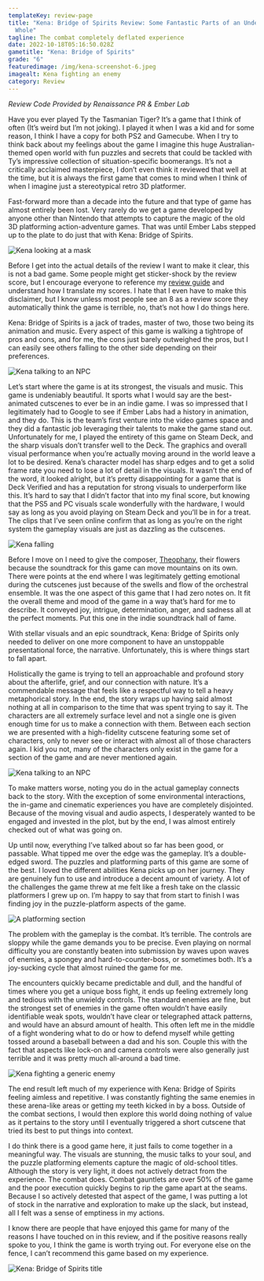 ```yaml
---
templateKey: review-page
title: "Kena: Bridge of Spirits Review: Some Fantastic Parts of an Underwhelming
  Whole"
tagline: The combat completely deflated experience
date: 2022-10-18T05:16:50.028Z
gametitle: "Kena: Bridge of Spirits"
grade: "6"
featuredimage: /img/kena-screenshot-6.jpeg
imagealt: Kena fighting an enemy
category: Review
---
```

*Review Code Provided by Renaissance PR & Ember Lab*

Have you ever played Ty the Tasmanian Tiger? It’s a game that I think of often (It’s weird but I’m not joking). I played it when I was a kid and for some reason, I think I have a copy for both PS2 and Gamecube. When I try to think back about my feelings about the game I imagine this huge Australian-themed open world with fun puzzles and secrets that could be tackled with Ty’s impressive collection of situation-specific boomerangs. It’s not a critically acclaimed masterpiece, I don’t even think it reviewed that well at the time, but it is always the first game that comes to mind when I think of when I imagine just a stereotypical retro 3D platformer.

Fast-forward more than a decade into the future and that type of game has almost entirely been lost. Very rarely do we get a game developed by anyone other than Nintendo that attempts to capture the magic of the old 3D platforming action-adventure games. That was until Ember Labs stepped up to the plate to do just that with Kena: Bridge of Spirits.

![Kena looking at a mask](/img/kena-screenshot-3.jpeg "Kena looking at a mask")

Before I get into the actual details of the review I want to make it clear, this is not a bad game. Some people might get sticker-shock by the review score, but I encourage everyone to reference my [review guide](https://cantpause.com/review-guide) and understand how I translate my scores. I hate that I even have to make this disclaimer, but I know unless most people see an 8 as a review score they automatically think the game is terrible, no, that’s not how I do things here.

Kena: Bridge of Spirits is a jack of trades, master of two, those two being its animation and music. Every aspect of this game is walking a tightrope of pros and cons, and for me, the cons just barely outweighed the pros, but I can easily see others falling to the other side depending on their preferences.

![Kena talking to an NPC](/img/kena-screenshot-10.jpeg "Kena talking to an NPC")

Let’s start where the game is at its strongest, the visuals and music. This game is undeniably beautiful. It sports what I would say are the best-animated cutscenes to ever be in an indie game. I was so impressed that I legitimately had to Google to see if Ember Labs had a history in animation, and they do. This is the team’s first venture into the video games space and they did a fantastic job leveraging their talents to make the game stand out. Unfortunately for me, I played the entirety of this game on Steam Deck, and the sharp visuals don’t transfer well to the Deck. The graphics and overall visual performance when you’re actually moving around in the world leave a lot to be desired. Kena’s character model has sharp edges and to get a solid frame rate you need to lose a lot of detail in the visuals. It wasn’t the end of the word, it looked alright, but it’s pretty disappointing for a game that is Deck Verified and has a reputation for strong visuals to underperform like this. It’s hard to say that I didn’t factor that into my final score, but knowing that the PS5 and PC visuals scale wonderfully with the hardware, I would say as long as you avoid playing on Steam Deck and you’ll be in for a treat. The clips that I’ve seen online confirm that as long as you’re on the right system the gameplay visuals are just as dazzling as the cutscenes.

![Kena falling](/img/kena-screenshot-2.jpeg "Kena falling")

Before I move on I need to give the composer, [Theophany](https://theophany-rmx.bandcamp.com/), their flowers because the soundtrack for this game can move mountains on its own. There were points at the end where I was legitimately getting emotional during the cutscenes just because of the swells and flow of the orchestral ensemble. It was the one aspect of this game that I had zero notes on. It fit the overall theme and mood of the game in a way that’s hard for me to describe. It conveyed joy, intrigue, determination, anger, and sadness all at the perfect moments. Put this one in the indie soundtrack hall of fame.

With stellar visuals and an epic soundtrack, Kena: Bridge of Spirits only needed to deliver on one more component to have an unstoppable presentational force, the narrative. Unfortunately, this is where things start to fall apart.

Holistically the game is trying to tell an approachable and profound story about the afterlife, grief, and our connection with nature. It’s a commendable message that feels like a respectful way to tell a heavy metaphorical story. In the end, the story wraps up having said almost nothing at all in comparison to the time that was spent trying to say it. The characters are all extremely surface level and not a single one is given enough time for us to make a connection with them. Between each section we are presented with a high-fidelity cutscene featuring some set of characters, only to never see or interact with almost all of those characters again. I kid you not, many of the characters only exist in the game for a section of the game and are never mentioned again.

![Kena talking to an NPC](/img/kena-screenshot-12.jpeg "Kena talking to an NPC")

To make matters worse, noting you do in the actual gameplay connects back to the story. With the exception of some environmental interactions, the in-game and cinematic experiences you have are completely disjointed. Because of the moving visual and audio aspects, I desperately wanted to be engaged and invested in the plot, but by the end, I was almost entirely checked out of what was going on.

Up until now, everything I’ve talked about so far has been good, or passable. What tipped me over the edge was the gameplay. It’s a double-edged sword. The puzzles and platforming parts of this game are some of the best. I loved the different abilities Kena picks up on her journey. They are genuinely fun to use and introduce a decent amount of variety. A lot of the challenges the game threw at me felt like a fresh take on the classic platformers I grew up on. I’m happy to say that from start to finish I was finding joy in the puzzle-platform aspects of the game.

![A platforming section](/img/kena-screenshot-4.jpeg "A platforming section")

The problem with the gameplay is the combat. It’s terrible. The controls are sloppy while the game demands you to be precise. Even playing on normal difficulty you are constantly beaten into submission by waves upon waves of enemies, a spongey and hard-to-counter-boss, or sometimes both. It’s a joy-sucking cycle that almost ruined the game for me.

The encounters quickly became predictable and dull, and the handful of times where you get a unique boss fight, it ends up feeling extremely long and tedious with the unwieldy controls. The standard enemies are fine, but the strongest set of enemies in the game often wouldn’t have easily identifiable weak spots, wouldn’t have clear or telegraphed attack patterns, and would have an absurd amount of health. This often left me in the middle of a fight wondering what to do or how to defend myself while getting tossed around a baseball between a dad and his son. Couple this with the fact that aspects like lock-on and camera controls were also generally just terrible and it was pretty much all-around a bad time.

![Kena fighting a generic enemy](/img/kena-screenshot-8.jpeg "Kena fighting a generic enemy")

The end result left much of my experience with Kena: Bridge of Spirits feeling aimless and repetitive. I was constantly fighting the same enemies in these arena-like areas or getting my teeth kicked in by a boss. Outside of the combat sections, I would then explore this world doing nothing of value as it pertains to the story until I eventually triggered a short cutscene that tried its best to put things into context.

I do think there is a good game here, it just fails to come together in a meaningful way. The visuals are stunning, the music talks to your soul, and the puzzle platforming elements capture the magic of old-school titles. Although the story is very light, it does not actively detract from the experience. The combat does. Combat gauntlets are over 50% of the game and the poor execution quickly begins to rip the game apart at the seams. Because I so actively detested that aspect of the game, I was putting a lot of stock in the narrative and exploration to make up the slack, but instead, all I felt was a sense of emptiness in my actions.

I know there are people that have enjoyed this game for many of the reasons I have touched on in this review, and if the positive reasons really spoke to you, I think the game is worth trying out. For everyone else on the fence, I can’t recommend this game based on my experience.



![Kena: Bridge of Spirits title](/img/1954200_screenshots_20221017194606_1.jpeg "Kena: Bridge of Spirits title")